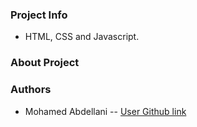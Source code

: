 ### Project Info

- HTML, CSS and Javascript.

### About Project


### Authors

- Mohamed Abdellani -- [User Github link](https://github.com/abdellani)
